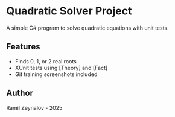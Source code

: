 # Quadratic Solver Project

A simple C# program to solve quadratic equations with unit tests.

## Features
- Finds 0, 1, or 2 real roots
- XUnit tests using [Theory] and [Fact]
- Git training screenshots included

## Author
Ramil Zeynalov - 2025
